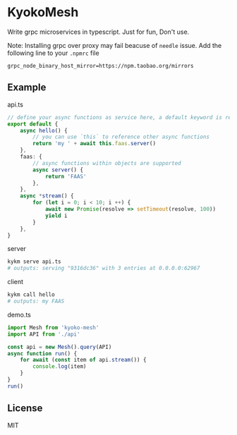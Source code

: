 # KyokoMesh
Write grpc microservices in typescript. Just for fun, Don't use.

Note: Installing grpc over proxy may fail beacuse of `needle` issue. Add the following line to your `.npmrc` file
```
grpc_node_binary_host_mirror=https://npm.taobao.org/mirrors
```

## Example
api.ts
```typescript
// define your async functions as service here, a default keyword is required
export default {
    async hello() {
        // you can use `this` to reference other async functions
        return 'my ' + await this.faas.server()
    },
    faas: {
        // async functions within objects are supported
        async server() {
            return 'FAAS'
        },
    },
    async *stream() {
        for (let i = 0; i < 10; i ++) {
            await new Promise(resolve => setTimeout(resolve, 100))
            yield i
        }
    },
}
```

server
```bash
kykm serve api.ts
# outputs: serving "9316dc36" with 3 entries at 0.0.0.0:62967
```

client
```bash
kykm call hello
# outputs: my FAAS
```

demo.ts
```typescript
import Mesh from 'kyoko-mesh'
import API from './api'

const api = new Mesh().query(API)
async function run() {
    for await (const item of api.stream()) {
        console.log(item)
    }
}
run()
```

## License
MIT
